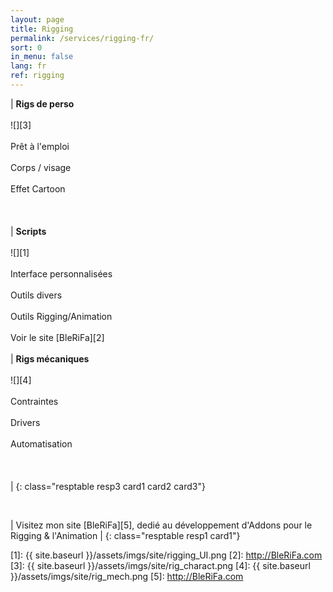 ```yaml
---
layout: page
title: Rigging
permalink: /services/rigging-fr/
sort: 0
in_menu: false
lang: fr
ref: rigging
---
```


| __Rigs de perso__ <br/><br/>![][3]<br/><br/>Prêt à l'emploi<br/><br/>Corps / visage<br/><br/>Effet Cartoon<br/><br/><br/><br/> | __Scripts__ <br/><br/>![][1]<br/><br/>Interface personnalisées<br/><br/>Outils divers<br/><br/>Outils Rigging/Animation<br/><br/>Voir le site [BleRiFa][2]<br/><br/>| __Rigs mécaniques__ <br/><br/>![][4]<br/><br/>Contraintes<br/><br/>Drivers<br/><br/>Automatisation<br/><br/><br/><br/> |
{: class="resptable resp3 card1 card2 card3"}

<br/>

| Visitez mon site [BleRiFa][5], dedié au développement d'Addons pour le Rigging & l'Animation |
{: class="resptable resp1 card1"}


[1]: {{ site.baseurl }}/assets/imgs/site/rigging_UI.png
[2]: http://BleRiFa.com
[3]: {{ site.baseurl }}/assets/imgs/site/rig_charact.png
[4]: {{ site.baseurl }}/assets/imgs/site/rig_mech.png
[5]: http://BleRiFa.com

